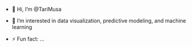 - 👋 Hi, I’m @TariMusa
- 👀 I’m interested in data visualization, predictive modeling, and machine learning

- ⚡ Fun fact: ...

<!---
TariMusa/TariMusa is a ✨ special ✨ repository because its `README.md` (this file) appears on your GitHub profile.
You can click the Preview link to take a look at your changes.
--->
